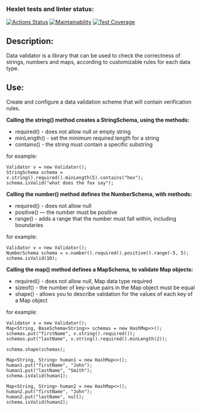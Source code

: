 ### Hexlet tests and linter status:
[![Actions Status](https://github.com/packman1783/java-project-78/actions/workflows/hexlet-check.yml/badge.svg)](https://github.com/packman1783/java-project-78/actions)
[![Maintainability](https://api.codeclimate.com/v1/badges/4f4ea7ea608073bed3ed/maintainability)](https://codeclimate.com/github/packman1783/java-project-78/maintainability)
[![Test Coverage](https://api.codeclimate.com/v1/badges/4f4ea7ea608073bed3ed/test_coverage)](https://codeclimate.com/github/packman1783/java-project-78/test_coverage)

## Description:
Data validator is a library that can be used to check the correctness of strings, numbers and maps, according to customizable rules for each data type.

## Use:
Create and configure a data validation scheme that will contain verification rules.

**Calling the string() method creates a StringSchema, using the methods:**
 * required() - does not allow null or empty string
 * minLength() - set the minimum required length for a string
 * contains() - the string must contain a specific substring

for example: 
```
Validator v = new Validator();
StringSchema schema = v.string().required().minLength(5).contains("hex");
schema.isValid("what does the fox say");
```

**Calling the number() method defines the NumberSchema, with methods:**
 * required() - does not allow null
 * positive() — the number must be positive
 * range() - adds a range that the number must fall within, including boundaries

for example:
```
Validator v = new Validator();
NumberSchema schema = v.number().required().positive().range(-5, 5);
schema.isValid(10);
```

**Calling the map() method defines a MapSchema, to validate Map objects:**
 * required() - does not allow null, Map data type required
 * sizeof() - the number of key-value pairs in the Map object must be equal
 * shape() - allows you to describe validation for the values of each key of a Map object

for example:
```
Validator v = new Validator();
Map<String, BaseSchema<String>> schemas = new HashMap<>();
schemas.put("firstName", v.string().required());
schemas.put("lastName", v.string().required().minLength(2));

schema.shape(schemas);

Map<String, String> human1 = new HashMap<>();
human1.put("firstName", "John");
human1.put("lastName", "Smith");
schema.isValid(human1);

Map<String, String> human2 = new HashMap<>();
human2.put("firstName", "John");
human2.put("lastName", null);
schema.isValid(human2);
```
